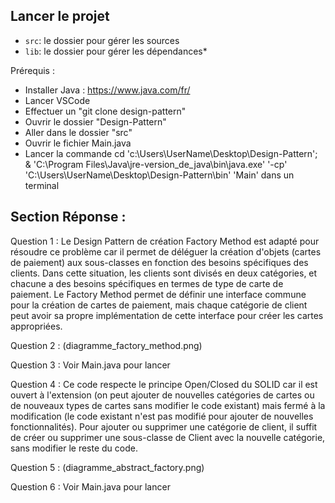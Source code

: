 ## Lancer le projet

- `src`: le dossier pour gérer les sources
- `lib`: le dossier pour gérer les dépendances*

Prérequis :

- Installer Java : https://www.java.com/fr/
- Lancer VSCode
- Effectuer un "git clone design-pattern" 
- Ouvrir le dossier "Design-Pattern"
- Aller dans le dossier "src"
- Ouvrir le fichier Main.java
- Lancer la commande cd 'c:\Users\UserName\Desktop\Design-Pattern'; & 'C:\Program Files\Java\jre-version_de_java\bin\java.exe' '-cp' 'C:\Users\UserName\Desktop\Design-Pattern\bin' 'Main' dans un terminal 

## Section Réponse : 

Question 1 : Le Design Pattern de création Factory Method est adapté pour résoudre ce problème car il permet de déléguer la création d'objets (cartes de paiement) aux sous-classes en fonction des besoins spécifiques des clients. Dans cette situation, les clients sont divisés en deux catégories, et chacune a des besoins spécifiques en termes de type de carte de paiement. Le Factory Method permet de définir une interface commune pour la création de cartes de paiement, mais chaque catégorie de client peut avoir sa propre implémentation de cette interface pour créer les cartes appropriées.

Question 2 : (diagramme_factory_method.png)

Question 3 : Voir Main.java pour lancer

Question 4 : Ce code respecte le principe Open/Closed du SOLID car il est ouvert à l'extension (on peut ajouter de nouvelles catégories de cartes ou de nouveaux types de cartes sans modifier le code existant) mais fermé à la modification (le code existant n'est pas modifié pour ajouter de nouvelles fonctionnalités). Pour ajouter ou supprimer une catégorie de client, il suffit de créer ou supprimer une sous-classe de Client avec la nouvelle catégorie, sans modifier le reste du code.

Question 5 : (diagramme_abstract_factory.png)

Question 6 : Voir Main.java pour lancer
